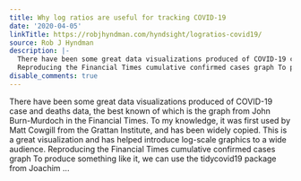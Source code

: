 ```yaml
---
title: Why log ratios are useful for tracking COVID-19
date: '2020-04-05'
linkTitle: https://robjhyndman.com/hyndsight/logratios-covid19/
source: Rob J Hyndman
description: |-
  There have been some great data visualizations produced of COVID-19 case and deaths data, the best known of which is the graph from John Burn-Murdoch in the Financial Times. To my knowledge, it was first used by Matt Cowgill from the Grattan Institute, and has been widely copied. This is a great visualization and has helped introduce log-scale graphics to a wide audience.
  Reproducing the Financial Times cumulative confirmed cases graph To produce something like it, we can use the tidycovid19 package from Joachim ...
disable_comments: true
---
```

There have been some great data visualizations produced of COVID-19 case and deaths data, the best known of which is the graph from John Burn-Murdoch in the Financial Times. To my knowledge, it was first used by Matt Cowgill from the Grattan Institute, and has been widely copied. This is a great visualization and has helped introduce log-scale graphics to a wide audience.
Reproducing the Financial Times cumulative confirmed cases graph To produce something like it, we can use the tidycovid19 package from Joachim ...